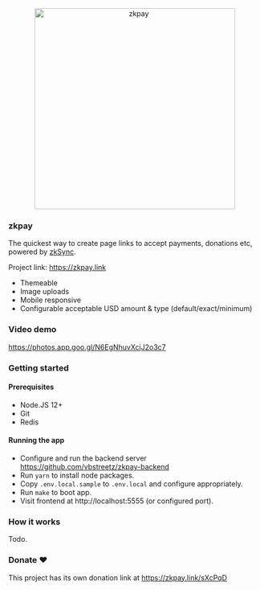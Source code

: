<div align="center">
  <a href="https://zkpay.link">
    <img src="https://zkpay.link/shot.2.png" alt="zkpay" width=400 />
  </a>
</div>

### zkpay

The quickest way to create page links to accept payments, donations etc, powered by [zkSync](https://zksync.io).

Project link: https://zkpay.link

- Themeable
- Image uploads
- Mobile responsive
- Configurable acceptable USD amount & type (default/exact/minimum)

### Video demo

https://photos.app.goo.gl/N6EgNhuvXcjJ2o3c7

### Getting started

#### Prerequisites

- Node.JS 12+
- Git
- Redis

#### Running the app

- Configure and run the backend server https://github.com/vbstreetz/zkpay-backend
- Run `yarn` to install node packages.
- Copy  `.env.local.sample` to `.env.local` and configure appropriately.
- Run `make` to boot app.
- Visit frontend at http://localhost:5555 (or configured port).

### How it works

Todo.

### Donate ❤️

This project has its own donation link at https://zkpay.link/sXcPqD
